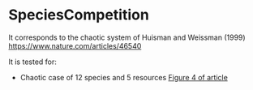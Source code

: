 # SpeciesCompetition

It corresponds to the chaotic system of Huisman and Weissman (1999) 
https://www.nature.com/articles/46540

It is tested for:

- Chaotic case of 12 species and 5 resources [Figure 4 of article](Figure_4.png)
